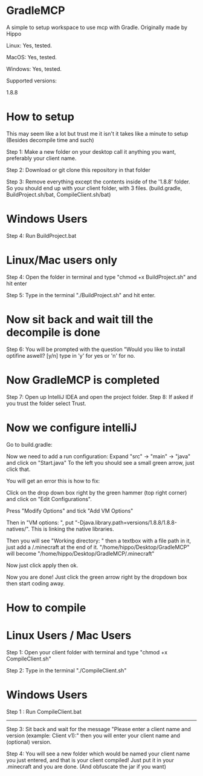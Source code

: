 # GradleMCP
A simple to setup workspace to use mcp with Gradle. Originally made by Hippo

Linux: Yes, tested.

MacOS: Yes, tested.

Windows: Yes, tested.

Supported versions:

1.8.8

# How to setup #

This may seem like a lot but trust me it isn't it takes like a minute to setup (Besides decompile time and such)

Step 1: Make a new folder on your desktop call it anything you want, preferably your client name.

Step 2: Download or git clone this repository in that folder

Step 3: Remove everything except the contents inside of the '1.8.8' folder. So you should end up with your client folder, with 3 files. (build.gradle, BuildProject.sh/bat, CompileClient.sh/bat)

# Windows Users #

Step 4: Run BuildProject.bat

# Linux/Mac users only #

Step 4: Open the folder in terminal and type "chmod +x BuildProject.sh" and hit enter

Step 5: Type in the terminal "./BuildProject.sh" and hit enter.

# Now sit back and wait till the decompile is done #

Step 6: You will be prompted with the question "Would you like to install optifine aswell? [y/n] type in 'y' for yes or 'n' for no.

# Now GradleMCP is completed #

Step 7: Open up IntelliJ IDEA and open the project folder.
Step 8: If asked if you trust the folder select Trust.

# Now we configure intelliJ #

Go to build.gradle:

Now we need to add a run configuration:
Expand "src" -> "main" -> "java" and click on "Start.java"
To the left you should see a small green arrow, just click that.

You will get an error this is how to fix:

Click on the drop down box right by the green hammer (top right corner) and click on "Edit Configurations".

Press "Modify Options" and tick "Add VM Options"

Then in "VM options: ", put "-Djava.library.path=versions/1.8.8/1.8.8-natives/". This is linking the native libraries.

Then you will see "Working directory: " then a textbox with a file path in it, just add a /.minecraft at the end of it.
"/home/hippo/Desktop/GradleMCP" will become "/home/hippo/Desktop/GradleMCP/.minecraft"

Now just click apply then ok.

Now you are done! Just click the green arrow right by the dropdown box then start coding away.




# How to compile #

# Linux Users / Mac Users #

Step 1: Open your client folder with terminal and type "chmod +x CompileClient.sh"

Step 2: Type in the terminal "./CompileClient.sh"

# Windows Users #

Step 1 : Run CompileClient.bat

_________________________________________________________________________________

Step 3: Sit back and wait for the message "Please enter a client name and version (example: Client v1):" then you will enter your client name and (optional) version.

Step 4: You will see a new folder which would be named your client name you just entered, and that is your client compiled! Just put it in your .minecraft and you are done. (And obfuscate the jar if you want)
